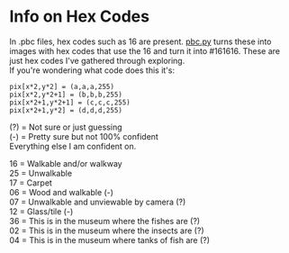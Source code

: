 # Info on Hex Codes

In .pbc files, hex codes such as 16 are present. [pbc.py](https://github.com/slyrp/ACNH/blob/main/pbc.py) turns these into images with hex codes that use the 16 and turn it into #161616. These are just hex codes I've gathered through exploring.
<br>
If you're wondering what code does this it's:


```
pix[x*2,y*2] = (a,a,a,255)
pix[x*2,y*2+1] = (b,b,b,255)
pix[x*2+1,y*2+1] = (c,c,c,255)
pix[x*2+1,y*2] = (d,d,d,255)
```

(?) = Not sure or just guessing
<br>
(-) = Pretty sure but not 100% confident
<br>
Everything else I am confident on.


16 = Walkable and/or walkway
<br>
25 = Unwalkable
<br>
17 = Carpet
<br>
06 = Wood and walkable (-)
<br>
07 = Unwalkable and unviewable by camera (?)
<br>
12 = Glass/tile (-)
<br>
36 = This is in the museum where the fishes are (?)
<br>
02 = This is in the museum where the insects are (?)
<br>
04 = This is in the museum where tanks of fish are (?)
<br>
